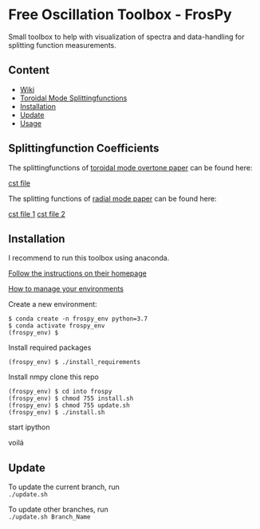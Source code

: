 # Free Oscillation Toolbox - FrosPy
Small toolbox to help with visualization of spectra and data-handling for splitting function measurements.
## Content
 * [Wiki](https://github.com/s-schneider/frospy/wiki/Home:-Free-Oscillation-Toolbox---FrosPy)
 * [Toroidal Mode Splittingfunctions](#toroidal-mode-splittingfunctions)
 * [Installation](#installation)
 * [Update](#update)
 * [Usage](#usage)

## Splittingfunction Coefficients

The splittingfunctions of [toroidal mode overtone paper](https://doi.org/10.1093/gji/ggaa567) can be found here:
     
[cst file](https://github.com/s-schneider/frospy/tree/main/frospy/data/SAS/cst-coef-T.dat)

The splitting functions of [radial mode paper](https://doi.org/10.1093/gji/ggaa499) can be found here:

[cst file 1](https://github.com/s-schneider/frospy/tree/main/frospy/data/STS/STS_SC.dat)
[cst file 2](https://github.com/s-schneider/frospy/tree/main/frospy/data/STS/STS_GC.dat)

## Installation
I recommend to run this toolbox using anaconda.

[Follow the instructions on their homepage](https://www.anaconda.com/download/)

[How to manage your environments](https://conda.io/docs/user-guide/tasks/manage-environments.html)

Create a new environment:
```
$ conda create -n frospy_env python=3.7
$ conda activate frospy_env
(frospy_env) $
```

Install required packages
```
(frospy_env) $ ./install_requirements
```

Install nmpy
clone this repo
```
(frospy_env) $ cd into frospy
(frospy_env) $ chmod 755 install.sh
(frospy_env) $ chmod 755 update.sh
(frospy_env) $ ./install.sh
```

start ipython

voilá

## Update

To update the current branch, run  
`./update.sh`

To update other branches, run  
`./update.sh Branch_Name`
